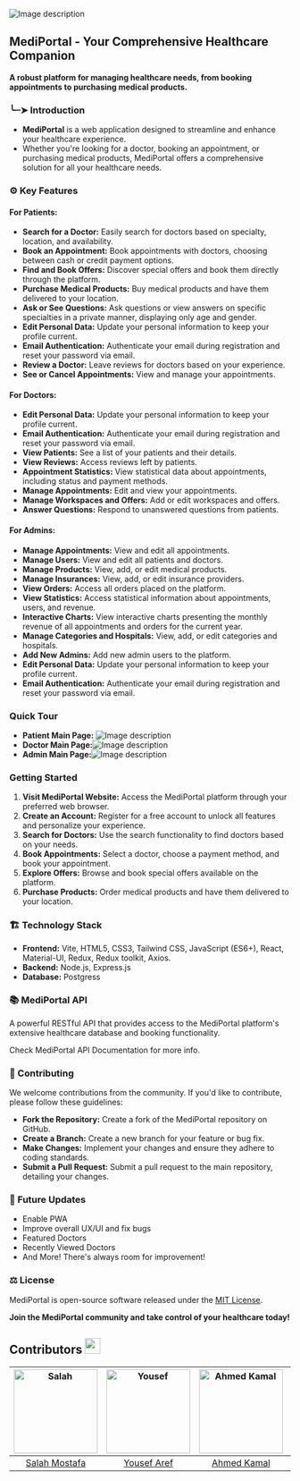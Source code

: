![Image description](https://res.cloudinary.com/dhrdefqza/image/upload/v1736078039/l8zzwb6osatjmy1chalc.png)
## **MediPortal - Your Comprehensive Healthcare Companion**

**A robust platform for managing healthcare needs, from booking appointments to purchasing medical products.**

### ╰┈➤ Introduction

* **MediPortal** is a web application designed to streamline and enhance your healthcare experience.
* Whether you're looking for a doctor, booking an appointment, or purchasing medical products, MediPortal offers a comprehensive solution for all your healthcare needs.

### ⚙️ Key Features

#### For Patients:
* **Search for a Doctor:** Easily search for doctors based on specialty, location, and availability.
* **Book an Appointment:** Book appointments with doctors, choosing between cash or credit payment options.
* **Find and Book Offers:** Discover special offers and book them directly through the platform.
* **Purchase Medical Products:** Buy medical products and have them delivered to your location.
* **Ask or See Questions:** Ask questions or view answers on specific specialties in a private manner, displaying only age and gender.
* **Edit Personal Data:** Update your personal information to keep your profile current.
* **Email Authentication:** Authenticate your email during registration and reset your password via email.
* **Review a Doctor:** Leave reviews for doctors based on your experience.
* **See or Cancel Appointments:** View and manage your appointments.

#### For Doctors:
* **Edit Personal Data:** Update your personal information to keep your profile current.
* **Email Authentication:** Authenticate your email during registration and reset your password via email.
* **View Patients:** See a list of your patients and their details.
* **View Reviews:** Access reviews left by patients.
* **Appointment Statistics:** View statistical data about appointments, including status and payment methods.
* **Manage Appointments:** Edit and view your appointments.
* **Manage Workspaces and Offers:** Add or edit workspaces and offers.
* **Answer Questions:** Respond to unanswered questions from patients.

#### For Admins:
* **Manage Appointments:** View and edit all appointments.
* **Manage Users:** View and edit all patients and doctors.
* **Manage Products:** View, add, or edit medical products.
* **Manage Insurances:** View, add, or edit insurance providers.
* **View Orders:** Access all orders placed on the platform.
* **View Statistics:** Access statistical information about appointments, users, and revenue.
* **Interactive Charts:** View interactive charts presenting the monthly revenue of all appointments and orders for the current year.
* **Manage Categories and Hospitals:** View, add, or edit categories and hospitals.
* **Add New Admins:** Add new admin users to the platform.
* **Edit Personal Data:** Update your personal information to keep your profile current.
* **Email Authentication:** Authenticate your email during registration and reset your password via email.

### Quick Tour
* **Patient Main Page:** ![Image description](https://res.cloudinary.com/dhrdefqza/image/upload/v1736078250/sf3dnpdmnmiutue5co86.png)
* **Doctor Main Page:**![Image description](https://res.cloudinary.com/dhrdefqza/image/upload/v1736078397/alavj3fpxjqnjgxis5fr.png)
* **Admin Main Page:**![Image description](https://res.cloudinary.com/dhrdefqza/image/upload/v1736078695/f5cjmwusnlkgj23yn6ci.png)

### Getting Started

1. **Visit MediPortal Website:** Access the MediPortal platform through your preferred web browser.
2. **Create an Account:** Register for a free account to unlock all features and personalize your experience.
3. **Search for Doctors:** Use the search functionality to find doctors based on your needs.
4. **Book Appointments:** Select a doctor, choose a payment method, and book your appointment.
5. **Explore Offers:** Browse and book special offers available on the platform.
6. **Purchase Products:** Order medical products and have them delivered to your location.

### 🏗️ Technology Stack 

* **Frontend:** Vite, HTML5, CSS3, Tailwind CSS, JavaScript (ES6+), React, Material-UI, Redux, Redux toolkit, Axios.
* **Backend:** Node.js, Express.js
* **Database:** Postgress

### 📚 MediPortal API 
A powerful RESTful API that provides access to the MediPortal platform's extensive healthcare database and booking functionality.

Check MediPortal API Documentation for more info.

### 🤝 Contributing

We welcome contributions from the community. If you'd like to contribute, please follow these guidelines:

* **Fork the Repository:** Create a fork of the MediPortal repository on GitHub.
* **Create a Branch:** Create a new branch for your feature or bug fix.
* **Make Changes:** Implement your changes and ensure they adhere to coding standards.
* **Submit a Pull Request:** Submit a pull request to the main repository, detailing your changes.

### 🚀 Future Updates
* Enable PWA
* Improve overall UX/UI and fix bugs
* Featured Doctors
* Recently Viewed Doctors
* And More! There's always room for improvement!

### ⚖️ License

MediPortal is open-source software released under the [MIT License](https://opensource.org/licenses/MIT).

**Join the MediPortal community and take control of your healthcare today!**

## Contributors <img src="https://i.imgur.com/SfBB4jV.png" width="28" />

| <a href="https://avatars.githubusercontent.com/u/149877108?s=400&v=4"><img src="https://avatars.githubusercontent.com/u/149152392?v=4" alt="Salah" width="150"></a> | <a href="https://avatars.githubusercontent.com/u/69475479?v=4"><img src="https://avatars.githubusercontent.com/u/144580899?v=4" alt="Yousef" width="150"></a> | <a href="https://avatars.githubusercontent.com/u/153025116?v=4"><img src="https://avatars.githubusercontent.com/u/153025116?v=4" alt="Ahmed Kamal" width="150"></a> | <a href="https://avatars.githubusercontent.com/u/149868137?v=4"><img src="https://avatars.githubusercontent.com/u/149705123?v=4" alt="Abdo Adel" width="150"></a> |
| :-----------------------------------------------------------------------------------------------------------------------------------------------------------------------: | :---------------------------------------------------------------------------------------------------------------------------------------------------------: | :-----------------------------------------------------------------------------------------------------------------------------------------------------------: | :-----------------------------------------------------------------------------------------------------------------------------------------------------------------: |
|                                                             [Salah Mostafa](https://github.com/Salah3060)                                                              |                                                          [Yousef Aref](https://github.com/YousefAref72)                                                           |                                                        [Ahmed Kamal](https://github.com/ahmedkamal14)                                                         |                                                             [Abdelrahman Adel](https://github.com/Abdelrahman-Adel610)                                                             |

